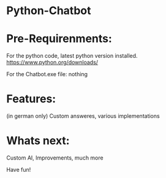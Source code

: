 # Python-Chatbot

# Pre-Requirenments: 

For the python code, latest python version installed.
https://www.python.org/downloads/

For the Chatbot.exe file: nothing


# Features:
(in german only)
Custom answeres,
various implementations 


# Whats next:
Custom AI, Improvements, much more

Have fun!

